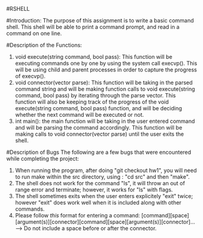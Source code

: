 #RSHELL

#Introduction:
The purpose of this assignment is to write a basic command shell. This shell will be able to print a command prompt, and read in a command on one line.

#Description of the Functions:
1. void execute(string command, bool pass): This function will be executing commands one by one by using the system call execvp(). This will be using child and parent processes in order to capture the progress of execvp().
2. void connector(vector<string> parse): This function will be taking in the parsed command string and will be making function calls to void execute(string command, bool pass) by iterating through the parse vector. This function will also be keeping track of the progress of the void execute(string command, bool pass) function, and will be deciding whether the next command will be executed or not.
3. int main(): the main function will be taking in the user entered command and will be parsing the command accordingly. This function will be making calls to void connector(vector<string> parse) until the user exits the shell.

#Description of Bugs
The following are a few bugs that were encountered while completing the project:
1. When running the program, after doing "git checkout hw1", you will need to run make within the src directory, using : "cd src" and then "make".
2. The shell does not work for the command "ls", it will throw an out of range error and terminate; however, it works for "ls" with flags.
3. The shell sometimes exits when the user enters explicitely "exit" twice; however "exit" does work well when it is included along with other commands.
4. Please follow *this* format for entering a command:
	[command][space][argument(s)][connector][command][space][argument(s)][connector]...
	--> Do not include a space before or after the connector.

